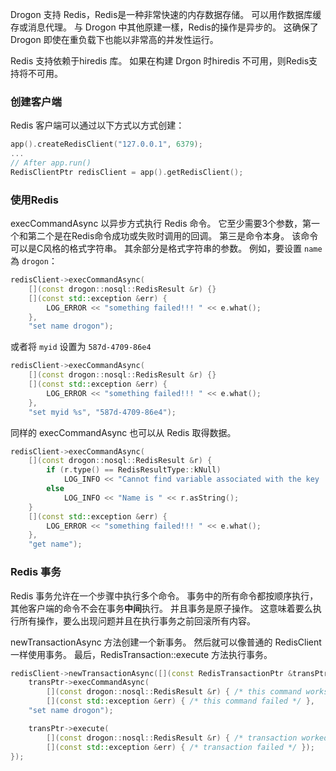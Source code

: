 Drogon 支持 Redis，Redis是一种非常快速的内存数据存储。 可以用作数据库缓存或消息代理。 与 Drogon 中其他原建一樣，Redis的操作是异步的。 这确保了 Drogon 即使在重负载下也能以非常高的并发性运行。 

Redis 支持依赖于hiredis 库。 如果在构建 Drgon 时hiredis 不可用，则Redis支持将不可用。 

### 创建客户端

Redis 客户端可以通过以下方式以方式创建：

```c++
app().createRedisClient("127.0.0.1", 6379);
...
// After app.run()
RedisClientPtr redisClient = app().getRedisClient();
``` 

### 使用Redis

execCommandAsync 以异步方式执行 Redis 命令。 它至少需要3个参数，第一个和第二个是在Redis命令成功或失败时调用的回调。 第三是命令本身。 该命令可以是C风格的格式字符串。 其余部分是格式字符串的参数。 例如，要设置 `name` 為 `drogon`： 

```c++
redisClient->execCommandAsync(
    [](const drogon::nosql::RedisResult &r) {}
    [](const std::exception &err) {
        LOG_ERROR << "something failed!!! " << e.what();
    },
    "set name drogon");
```

或者将 `myid` 设置为 `587d-4709-86e4` 

```c++
redisClient->execCommandAsync(
    [](const drogon::nosql::RedisResult &r) {}
    [](const std::exception &err) {
        LOG_ERROR << "something failed!!! " << e.what();
    },
    "set myid %s", "587d-4709-86e4");
```

同样的 execCommandAsync 也可以从 Redis 取得数据。 

```c++
redisClient->execCommandAsync(
    [](const drogon::nosql::RedisResult &r) {
        if (r.type() == RedisResultType::kNull)
            LOG_INFO << "Cannot find variable associated with the key 'name'";
        else
            LOG_INFO << "Name is " << r.asString();
    }
    [](const std::exception &err) {
        LOG_ERROR << "something failed!!! " << e.what();
    },
    "get name");
```

### Redis 事务

Redis 事务允许在一个步骤中执行多个命令。 事务中的所有命令都按顺序执行，其他客户端的命令不会在事务**中间**执行。 并且事务是原子操作。 这意味着要么执行所有操作，要么出现问题并且在执行事务之前回滚所有内容。

newTransactionAsync 方法创建一个新事务。 然后就可以像普通的 RedisClient 一样使用事务。 最后，RedisTransaction::execute 方法执行事务。 

```c++
redisClient->newTransactionAsync([](const RedisTransactionPtr &transPtr) {
    transPtr->execCommandAsync(
        [](const drogon::nosql::RedisResult &r) { /* this command works */ }
        [](const std::exception &err) { /* this command failed */ },
    "set name drogon");

    transPtr->execute(
        [](const drogon::nosql::RedisResult &r) { /* transaction worked */ },
        [](const std::exception &err) { /* transaction failed */ });
});
```

